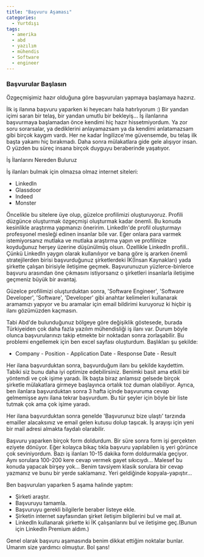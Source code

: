 ```yaml
---
title: "Başvuru Aşaması"
categories:
  - Yurtdışı
tags:
  - amerika
  - abd
  - yazılım
  - mühendis
  - Software
  - engineer
---
```



### Başvurular Başlasın

Özgeçmişimiz hazır olduğuna göre başvuruları yapmaya başlamaya hazırız.

 İlk iş ilanına başvuru yaparken ki heyecanı hala hatırlıyorum :) Bir yandan içimi saran bir telaş, bir yandan umutlu bir bekleyiş... İş ilanlarına başvurmaya başlamadan önce kendimi hiç hazır hissetmiyordum. Ya zor soru sorarsalar, ya dediklerini anlayamazsam ya da kendimi anlatamazsam gibi birçok kaygım vardı. Her ne kadar İngilizce'me güvensemde, bu telaş ilk başta yakamı hiç bırakmadı. Daha sonra mülakatlara gide gele alışıyor insan. O yüzden bu süreç insana birçok duyguyu beraberinde yaşatıyor.

 İş İlanlarını Nereden Buluruz

 İş ilanları bulmak için olmazsa olmaz internet siteleri:
 * LinkedIn
 * Glassdoor
 * Indeed
 * Monster

 Öncelikle bu sitelere üye olup, güzelce profilimizi oluşturuyoruz. Profili düzgünce oluşturmak özgeçmişi oluşturmak kadar önemli. Bu konuda kesinlikle araştırma yapmanızı öneririm. LinkedIn'de profil oluşturmayı profesyonel mesleği edinen insanlar bile var. Eğer onlara para varmek istemiyorsanız mutlaka ve mutlaka araştırma yapın ve profilinize koyduğunuz herşey üzerine düşünülmüş olsun. Özellikle LinkedIn profili.. Çünkü LinkedIn yaygın olarak kullanılıyor ve bana göre iş ararken önemli stratejilerden birisi başvurduğunuz şirketlerdeki İK(İnsan Kaynakları) yada şirkette çalışan birisiyle iletişime geçmek. Başvurunuzun yüzlerce-binlerce başvuru arasından öne çıkmasını istiyorsanız o şirketleri insanlarla iletişime geçmeniz büyük bir avantaj.

 Güzelce profilimizi oluşturduktan sonra, 'Software Engineer', 'Software Developer', 'Software', 'Developer' gibi anahtar kelimeleri kullanarak aramamızı yapıyor ve bu aramalar için email bildirimi kuruyoruz ki hiçbir iş ilanı gözümüzden kaçmasın.

 Tabi Abd'de bulunduğunuz bölgeye göre değişiklik göstesede, burada Türkiyeiden çok daha fazla yazılım mühendisliği iş ilanı var. Durum böyle olunca başvurularınızı takip etmekte bir noktadan sonra zorlaşabilir. Bu problemi engellemek için ben excel sayfası oluşturdum. Başlıkları şu şekilde:

 * Company - Position - Application Date - Response Date - Result

 Her ilana başvurduktan sonra, başvurduğum ilanı bu şekilde kaydettim. Tabiki siz bunu daha iyi optimize edebilirsiniz. Benimki basit ama etkili bir yöntemdi ve çok işime yaradı. İlk başta biraz anlamsız gelsede birçok şirketle mülakatlara girmeye başlayınca ortalık toz duman olabiliyor. Ayrıca, ben ilanlara başvurduktan sonra 3 hafta içinde başvuruma cevap gelmemişse aynı ilana tekrar başvurdum. Bu tür şeyler için böyle bir liste tutmak çok ama çok işime yaradı.

 Her ilana başvurduktan sonra genelde 'Başvurunuz bize ulaştı' tarzında emailler alacaksınız ve email gelen kutusu dolup taşıcak. İş arayışı için yeni bir mail adresi almakta faydalı olarabilir.

 Başvuru yaparken birçok form doldurdum. Bir süre sonra form işi gerçekten eziyete dönüyor. Eğer kolayca bikaç tıkla başvuru yapılabilen iş yeri görünce çok seviniyordum. Bazı iş ilanları 10-15 dakika form doldurmakla geçiyor. Aynı sorulara 100-200 kere cevap vermek gayet sıkıcıydı... Malesef bu konuda yapacak birşey yok...
Benim tavsiyem klasik sorulara bir cevap yazmanız ve bunu bir yerde saklamanız. Yeri geldiğinde kopyala-yapıştır...

Ben başvuruları yaparken 5 aşama halinde yaptım:

* Şirketi araştır.
* Başvuruyu tamamla.
* Başvuruyu gerekli bilgilerle beraber listeye ekle.
* Şirketin internet sayfasından şirket iletişim bilgilerini bul ve mail at.
* LinkedIn kullanarak şirkette ki İK çalışanlarını bul ve iletişime geç.(Bunun için LinkedIn Premium aldım.)

Genel olarak başvuru aşamasında benim dikkat ettiğim noktalar bunlar. Umarım size yardımcı olmuştur. Bol şans!
